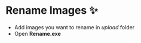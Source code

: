 # Rename Images :sparkles:

- Add images you want to rename in _upload_ folder
- Open __Rename.exe__